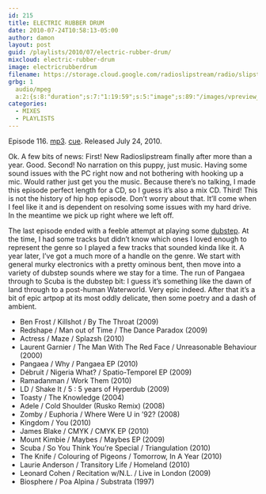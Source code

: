```yaml
---
id: 215
title: ELECTRIC RUBBER DRUM
date: 2010-07-24T10:58:13-05:00
author: damon
layout: post
guid: /playlists/2010/07/electric-rubber-drum/
mixcloud: electric-rubber-drum
image: electricrubberdrum
filename: https://storage.cloud.google.com/radioslipstream/radio/slipstream-116.mp3
grbg: 1
  audio/mpeg
  a:2:{s:8:"duration";s:7:"1:19:59";s:5:"image";s:89:"/images/vpreview_center.png";}
categories:
  - MIXES
  - PLAYLISTS
---
```


Episode 116. [mp3](https://storage.cloud.google.com/radioslipstream/radio/slipstream-116.mp3). [cue](https://storage.cloud.google.com/radioslipstream/radio/slipstream-116.cue). Released July 24, 2010.

Ok. A few bits of news: First! New Radioslipstream finally after more than a year. Good. Second! No narration on this puppy, just music. Having some sound issues with the PC right now and not bothering with hooking up a mic. Would rather just get you the music. Because there’s no talking, I made this episode perfect length for a CD, so I guess it’s also a mix CD. Third! This is not the history of hip hop episode. Don’t worry about that. It’ll come when I feel like it and is dependent on resolving some issues with my hard drive. In the meantime we pick up right where we left off.

The last episode ended with a feeble attempt at playing some [dubstep](http://en.wikipedia.org/wiki/Dubstep). At the time, I had some tracks but didn’t know which ones I loved enough to represent the genre so I played a few tracks that sounded kinda like it. A year later, I’ve got a much more of a handle on the genre. We start with general murky electronics with a pretty ominous bent, then move into a variety of dubstep sounds where we stay for a time. The run of Pangaea through to Scuba is the dubstep bit: I guess it’s something like the dawn of land through to a post-human Waterworld. Very epic indeed. After that it’s a bit of epic artpop at its most oddly delicate, then some poetry and a dash of ambient.

 - Ben Frost / Killshot / By The Throat (2009)  
 - Redshape / Man out of Time / The Dance Paradox (2009)  
 - Actress / Maze / Splazsh (2010)  
 - Laurent Garnier / The Man With The Red Face / Unreasonable Behaviour (2000)  
 - Pangaea / Why / Pangaea EP (2010)  
 - Débruit / Nigeria What? / Spatio-Temporel EP (2009)  
 - Ramadanman / Work Them (2010)  
 - LD / Shake It / 5 : 5 years of Hyperdub (2009)  
 - Toasty / The Knowledge (2004)  
 - Adele / Cold Shoulder (Rusko Remix) (2008)  
 - Zomby / Euphoria / Where Were U in ’92? (2008)  
 - Kingdom / You (2010)  
 - James Blake / CMYK / CMYK EP (2010)  
 - Mount Kimbie / Maybes / Maybes EP (2009)  
 - Scuba / So You Think You’re Special / Triangulation (2010)  
 - The Knife / Colouring of Pigeons / Tomorrow, In A Year (2010)  
 - Laurie Anderson / Transitory Life / Homeland (2010)  
 - Leonard Cohen / Recitation w/N.L. / Live in London (2009)  
 - Biosphere / Poa Alpina / Substrata (1997)

